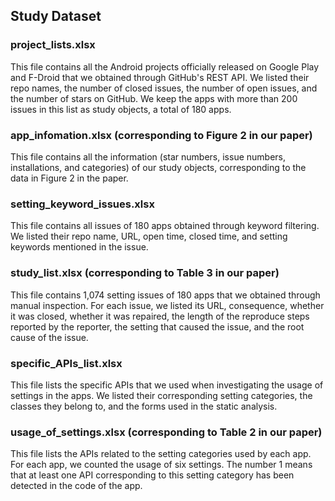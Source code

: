 ## Study Dataset

### project_lists.xlsx

This file contains all the Android projects officially released on Google Play and F-Droid that we obtained through GitHub's REST API. We listed their repo names, the number of closed issues, the number of open issues, and the number of stars on GitHub. We keep the apps with more than 200 issues in this list as study objects, a total of 180 apps.

### app_infomation.xlsx (corresponding to Figure 2 in our paper)

This file contains all the information (star numbers, issue numbers, installations, and categories) of our study objects, corresponding to the data in Figure 2 in the paper.

### setting_keyword_issues.xlsx

This file contains all issues of 180 apps obtained through keyword filtering. We listed their repo name, URL, open time, closed time, and setting keywords mentioned in the issue.

### study_list.xlsx (corresponding to Table 3 in our paper)

This file contains 1,074 setting issues of 180 apps that we obtained through manual inspection. For each issue, we listed its URL, consequence, whether it was closed, whether it was repaired, the length of the reproduce steps reported by the reporter, the setting that caused the issue, and the root cause of the issue.

### specific_APIs_list.xlsx

This file lists the specific APIs that we used when investigating the usage of settings in the apps. We listed their corresponding setting categories, the classes they belong to, and the forms used in the static analysis.

### usage_of_settings.xlsx (corresponding to Table 2 in our paper)

This file lists the APIs related to the setting categories used by each app. For each app, we counted the usage of six settings. The number 1 means that at least one API corresponding to this setting category has been detected in the code of the app.